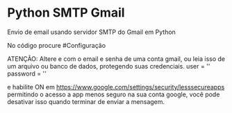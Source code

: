 # Python SMTP Gmail
Envio de email usando servidor SMTP do Gmail em Python 

No código procure #Configuração

ATENÇÃO: Altere <user> e <password> com o email e senha de uma conta gmail, ou leia isso de um arquivo ou banco de dados, protegendo suas credenciais.
user = '<user>'
password = '<password>'

e habilite ON em https://www.google.com/settings/security/lesssecureapps permitindo o acesso a app menos seguro na sua conta google, você pode desativar isso quando terminar de enviar a mensagem.
